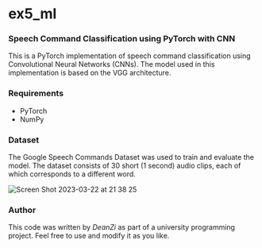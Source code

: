 # ex5_ml
### Speech Command Classification using PyTorch with CNN

This is a PyTorch implementation of speech command classification using Convolutional Neural Networks (CNNs). 
The model used in this implementation is based on the VGG architecture.

### Requirements
* PyTorch
* NumPy

### Dataset
The Google Speech Commands Dataset was used to train and evaluate the model. 
The dataset consists of 30 short (1 second) audio clips, each of which corresponds to a different word.


![Screen Shot 2023-03-22 at 21 38 25](https://user-images.githubusercontent.com/45519333/227017760-85a8b154-bf1d-4ee6-99f9-6d6e258bdac7.png)

### Author
This code was written by *DeanZi* as part of a university programming project. Feel free to use and modify it as you like.
